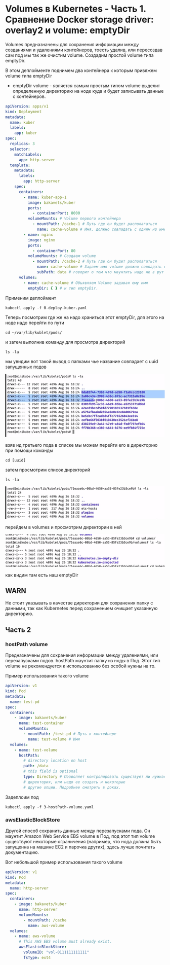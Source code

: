 # Volumes в Kubernetes - Часть 1. Сравнение Docker storage driver: overlay2 и volume: emptyDir

Volumes предназначены для сохранения информации между созданиями и удалениями контейнеров, тоесть удалив, или пересоздав
сам под мы так же очистим volume. Создадим простой volume типа emptyDir.

В этом деплойменте поднимем два контейнера к которым привяжем volume типа emptyDir

- emptyDir volume - является самым простым типом volume выделит определенную директорию на ноде куда и будет записывать
  данные с контейнеров.

```yaml
apiVersion: apps/v1
kind: Deployment
metadata:
  name: kuber
  labels:
    app: kuber
spec:
  replicas: 3
  selector:
    matchLabels:
      app: http-server
  template:
    metadata:
      labels:
        app: http-server
    spec:
      containers:
        - name: kuber-app-1
          image: bakavets/kuber
          ports:
            - containerPort: 8000
          volumeMounts: # Volume первого контейнера 
            - mountPath: /cache-1 # Путь где он будет располагаться
              name: cache-volume # Имя, должно совпадать с одним из имен в секции volumes
        - name: nginx
          image: nginx
          ports:
            - containerPort: 80
          volumeMounts: # Создаем volume 
            - mountPath: /cache-2 # Путь где он будет располагаться
              name: cache-volume # Задаем имя volume должно совпадать с одним из имен в секции volumes
              subPath: data # говорит о том что маунтить надо не в рут директорию, а в эту, то есть путь будет /data/cache-2
      volumes:
        - name: cache-volume # Объявляем Volume задавая ему имя
          emptyDir: { } # и тип emptyDir.
```

Применим деплоймент

    kubectl apply -f 0-deploy-kuber.yaml

Теперь посмотрим где же на надо храниться этот emptyDir, для этого на ноде надо перейти по пути

    cd ~/var/lib/kublet/pods/

и затем выполнив команду для просмотра директорий

    ls -la 

мы увидим вот такой вывод с папками чье название совпадает с uuid запущенных подов

![img.png](images/img.png)

взяв ид третьего пода в списке мы можем перейти его в директорию при помощи команды

    cd [uuid] 

затем просмотрим список директорий

    ls -la 

![img_1.png](images/img_1.png)

перейдем в volumes и просмотрим директории в ней

![img_2.png](images/img_2.png)

как видим там есть наш emptyDir

## WARN

Не стоит указывать в качестве директории для сохранения папку с данными, так как Kubernetes перед сохранением очищает
указанную директорию.

## Часть 2

### hostPath volume

Предназначены для сохранения информации между удалениями, или перезапусками подов. hostPath маунтит папку из ноды в Под.
Этот тип volume не рекомендуется к использованию без особой нужны на то.

Пример использования такого volume

```yaml
apiVersion: v1
kind: Pod
metadata:
  name: test-pd
spec:
  containers:
    - image: bakavets/kuber
      name: test-container
      volumeMounts:
        - mountPath: /test-pd # Путь в контейнере
          name: test-volume # Имя
  volumes:
    - name: test-volume
      hostPath:
        # directory location on host
        path: /data
        # this field is optional
        type: Directory # Позволяет контролировать существует ли нужная 
        # директория, или надо ее создать и некоторые 
        # другие опции. Подробнее смотреть в доках. 
```

Задеплоим под

    kubectl apply -f 3-hostPath-volume.yaml

### awsElasticBlockStore

Другой способ сохранить данные между перезапусками пода. Он маунтит Amazon Web Service EBS volume в Под, под этот тип
volume существуют некоторые ограничения (например, что нода должна быть запущенна на машине EC2 и парочка других), здесь
лучше почитать документацию.

Вот небольшой пример использования такого volume

```yaml
apiVersion: v1
kind: Pod
metadata:
  name: http-server
spec:
  containers:
    - image: bakavets/kuber
      name: http-server
      volumeMounts:
        - mountPath: /cache
          name: aws-volume
  volumes:
    - name: aws-volume
      # This AWS EBS volume must already exist.
      awsElasticBlockStore:
        volumeID: "vol-0111111111111"
        fsType: ext4
```

